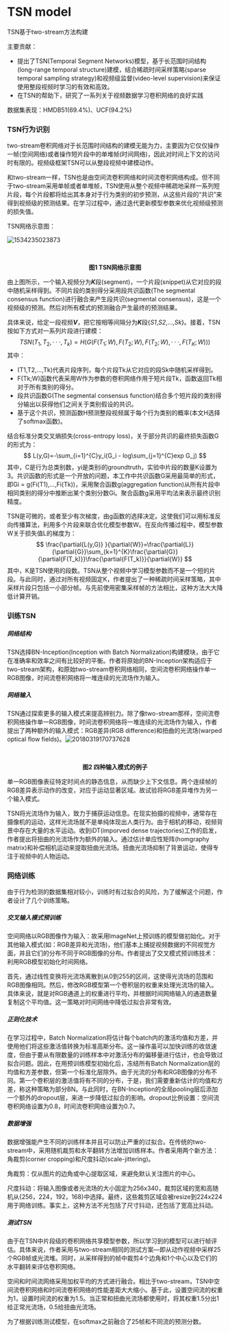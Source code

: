 # TSN model

TSN基于two-stream方法构建

主要贡献：

- 提出了TSN(Temporal Segment Networks)模型，基于长范围时间结构(long-range temporal structure)建模，结合稀疏时间采样策略(sparse temporal sampling strategy)和视频级监督(video-level supervision)来保证使用整段视频时学习的有效和高效。
- 在TSN的帮助下，研究了一系列关于视频数据学习卷积网络的良好实践

数据集表现：HMDB51(69.4%)、UCF(94.2%)

### TSN行为识别

two-stream卷积网络对于长范围时间结构的建模无能为力，主要因为它仅仅操作一帧(空间网络)或者操作短片段中的单堆帧(时间网络)，因此对时间上下文的访问时有限的。视频级框架TSN可以从整段视频中建模动作。

和two-stream一样，TSN也是由空间流卷积网络和时间流卷积网络构成。但不同于two-stream采用单帧或者单堆帧，TSN使用从整个视频中稀疏地采样一系列短片段，每个片段都将给出其本身对于行为类别的初步预测，从这些片段的“共识”来得到视频级的预测结果。在学习过程中，通过迭代更新模型参数来优化视频级预测的损失值。

TSN网络示意图：

![1534235023873](https://github.com/luckyqsz/BCRC-ASAGroup/edit/master/Jiayu%20Chen/report/1534235023873.png)

​                                                              <center>**图1 TSN网络示意图**</center>

由上图所示，一个输入视频分为***K***段(segment)，一个片段(snippet)从它对应的段中随机采样得到。不同片段的类别得分采用段共识函数(The segmental consensus function)进行融合来产生段共识(segmental consensus)，这是一个视频级的预测。然后对所有模式的预测融合产生最终的预测结果。

具体来说，给定一段视频***V***，把它按相等间隔分为***K***段{*S1*,*S2*,...,*Sk*}。接着，TSN按如下方式对一系列片段进行建模：
$$
TSN(T_1,T_2,···,T_k)=H(G(F(T_1;W),F(T_2;W),F(T_2;W),···,F(T_K;W)))
$$
其中：

- (T1,T2,...,Tk)代表片段序列，每个片段Tk从它对应的段Sk中随机采样得到。
- F(Tk;W)函数代表采用W作为参数的卷积网络作用于短片段Tk，函数返回Tk相对于所有类别的得分。
- 段共识函数G(The segmental consensus function)结合多个短片段的类别得分输出以获得他们之间关于类别假设的共识。
- 基于这个共识，预测函数H预测整段视频属于每个行为类别的概率(本文H选择了softmax函数)。

结合标准分类交叉熵损失(cross-entropy loss)，关于部分共识的最终损失函数G的形式为：
$$
L(y,G)=-\sum_{i=1}^{C}y_i(G_i - log\sum_{j=1}^{C}exp G_j)
$$
其中，C是行为总类别数，yi是类别i的groundtruth，实验中片段的数量K设置为3。共识函数的形式是一个开放的问题，本工作中共识函数G采用最简单的形式，即Gi = g(Fi(T1),...,Fi(Tk))，采用聚合函数g(aggregation function)从所有片段中相同类别的得分中推断出某个类别分数Gi。聚合函数g采用平均法来表示最终识别精度。

TSN是可微的，或者至少有次梯度，由g函数的选择决定。这使我们可以用标准反向传播算法，利用多个片段来联合优化模型参数W。在反向传播过程中，模型参数W关于损失值L的梯度为：
$$
\frac{\partial{L(y,G)} }{\partial{W}}=\frac{\partial{L}}{\partial{G}}\sum_{k=1}^{K}\frac{\partial{G}}{\partial{F(T_k)}}\frac{\partial{F(T_k)}}{\partial{W}}
$$
其中，K是TSN使用的段数。TSN从整个视频中学习模型参数而不是一个短的片段。与此同时，通过对所有视频固定K，作者提出了一种稀疏时间采样策略，其中采样片段只包括一小部分帧。与先前使用密集采样帧的方法相比，这种方法大大降低计算开销。

### 训练TSN

##### 网络结构

TSN选择BN-Inception(Inception with Batch Normalization)构建模块，由于它在准确率和效率之间有比较好的平衡。作者将原始的BN-Inception架构适应于two-stream架构，和原始two-stream卷积网络相同，空间流卷积网络操作单一RGB图像，时间流卷积网络将一堆连续的光流场作为输入。

##### 网络输入

TSN通过探索更多的输入模式来提高辨别力。除了像two-stream那样，空间流卷积网络操作单一RGB图像，时间流卷积网络将一堆连续的光流场作为输入，作者提出了两种额外的输入模式：RGB差异(RGB difference)和扭曲的光流场(warped optical flow fields)。![20180319170737628](C:\Users\18292\Desktop\20180319170737628.png)

​                                                         <center>**图2 四种输入模式的例子**</center>

单一RGB图像表征特定时间点的静态信息，从而缺少上下文信息。两个连续帧的RGB差异表示动作的改变，对应于运动显著区域。故试验将RGB差异堆作为另一个输入模式。

TSN将光流场作为输入，致力于捕获运动信息。在现实拍摄的视频中，通常存在摄像机的运动，这样光流场就不是单纯体现出人类行为。由于相机的移动，视频背景中存在大量的水平运动。收到iDT(imporved dense trajectories)工作的启发，作者提出将扭曲的光流场作为额外的输入。通过估计单应性矩阵(homgraphy matrix)和补偿相机运动来提取扭曲光流场。扭曲光流场抑制了背景运动，使得专注于视频中的人物运动。

### 网络训练

由于行为检测的数据集相对较小，训练时有过拟合的风险，为了缓解这个问题，作者设计了几个训练策略。

##### 交叉输入模式预训练

空间网络以RGB图像作为输入：故采用ImageNet上预训练的模型做初始化。对于其他输入模式(如：RGB差异和光流场)，他们基本上捕捉视频数据的不同视觉方面，并且它们的分布不同于RGB图像的分布。作者提出了交叉模式预训练技术：利用RGB模型初始化时间网络。

首先，通过线性变换将光流场离散到从0到255的区间，这使得光流场的范围和RGB图像相同。然后，修改RGB模型第一个卷积层的权重来处理光流场的输入。具体来说，就是对RGB通道上的权重进行平均，并根据时间网络输入的通道数量复制这个平均值。这一策略对时间网络中降低过拟合非常有效。

##### 正则化技术

在学习过程中，Batch Normalization将估计每个batch内的激活均值和方差，并使用他们将这些激活值转换为标准高斯分布。这一操作虽可以加快训练的收敛速度，但由于要从有限数量的训练样本中对激活分布的偏移量进行估计，也会导致过拟合问题。因此，在用预训练模型初始化后，冻结所有Batch Normalization层的均值和方差参数，但第一个标准化层除外。由于光流的分布和RGB图像的分布不同。第一个卷积层的激活值将有不同的分布，于是，我们需要重新估计的均值和方差，称这种策略为部分BN。与此同时，在BN-Inception的全局pooling层后添加一个额外的dropout层，来进一步降低过拟合的影响。dropout比例设置：空间流卷积网络设置为0.8，时间流卷积网络设置为0.7。

##### 数据增强

数据增强能产生不同的训练样本并且可以防止严重的过拟合。在传统的two-stream中，采用随机裁剪和水平翻转方法增加训练样本。作者采用两个新方法：角裁剪(corner cropping)和尺度抖动(scale-jittering)。

角裁剪：仅从图片的边角或中心提取区域，来避免默认关注图片的中心。

尺度抖动：将输入图像或者光流场的大小固定为256x340，裁剪区域的宽和高随机从{256，224，192，168}中选择。最终，这些裁剪区域会被resize到224x224用于网络训练。事实上，这种方法不光包括了尺寸抖动，还包括了宽高比抖动。

##### 测试TSN

由于在TSN中片段级的卷积网络共享模型参数，所以学习到的模型可以进行帧评估。具体来说，作者采用与two-stream相同的测试方案—即从动作视频中采样25个RGB帧或光流堆。同时，从采样得到的帧中裁剪4个边角和1个中心以及它们的水平翻转来评估卷积网络。

空间和时间流网络采用加权平均的方式进行融合。相比于two-stream，TSN中空间流卷积网络和时间流卷积网络的性能差距大大缩小。基于此，设置空间流的权重为1，设置时间流的权重为1.5。当正常和扭曲光流场都使用时，将其权重1.5分出1给正常光流场，0.5给扭曲光流场。

为了根据训练测试模型，在softmax之前融合了25帧和不同流的预测分数。

### 

